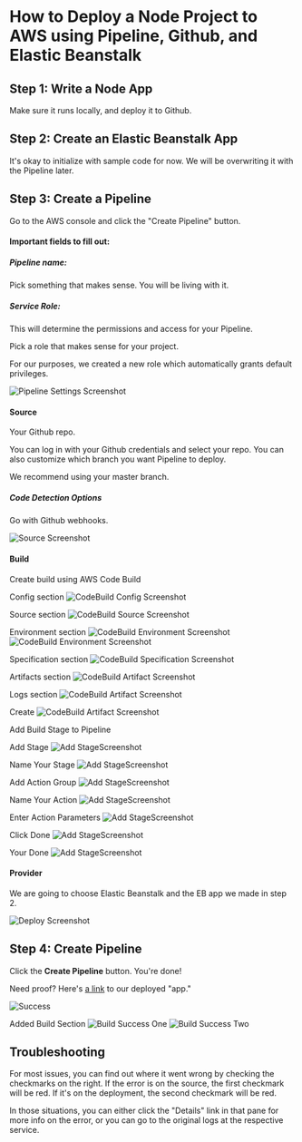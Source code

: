 # How to Deploy a Node Project to AWS using Pipeline, Github, and Elastic Beanstalk


## Step 1: Write a Node App

Make sure it runs locally, and deploy it to Github. 

## Step 2: Create an Elastic Beanstalk App

It's okay to initialize with sample code for now. We will be overwriting it with the Pipeline later. 

## Step 3: Create a Pipeline

Go to the AWS console and click the "Create Pipeline" button.  

#### Important fields to fill out:

##### Pipeline name:

Pick something that makes sense. You will be living with it.

##### Service Role:

This will determine the permissions and access for your Pipeline. 

Pick a role that makes sense for your project. 

For our purposes, we created a new role which automatically grants default privileges.

![Pipeline Settings Screenshot](./assets/Pipeline_Settings.png) 

#### Source 

Your Github repo. 

You can log in with your Github credentials and select your repo. You can also customize which branch you want 
Pipeline to deploy. 

We recommend using your master branch.

##### Code Detection Options

Go with Github webhooks. 

![Source Screenshot](assets/Add_Source.png)


#### Build

Create build using AWS Code Build

Config section
![CodeBuild Config Screenshot](assets/1-create-build-config.png)

Source section
![CodeBuild Source Screenshot](assets/2-create-build-source.png)

Environment section
![CodeBuild Environment Screenshot](assets/3a-create-build-env.png)
![CodeBuild Environment Screenshot](assets/3b-create-build-env.png)

Specification section
![CodeBuild Specification Screenshot](assets/3a-create-build-spec.png)

Artifacts section
![CodeBuild Artifact Screenshot](assets/3a-create-build-artifact.png)

Logs section
![CodeBuild Artifact Screenshot](assets/3a-create-build-logs.png)

Create
![CodeBuild Artifact Screenshot](assets/3a-create-build-create.png)

Add Build Stage to Pipeline

Add Stage
![Add StageScreenshot](assets/0-add-stage.png)

Name Your Stage
![Add StageScreenshot](assets/0a-add-stage.png)

Add Action Group
![Add StageScreenshot](assets/0b-add-action-group.png)

Name Your Action
![Add StageScreenshot](assets/0c-add-action.png)

Enter Action Parameters
![Add StageScreenshot](assets/0d-add-action.png)

Click Done
![Add StageScreenshot](assets/0e-add-action.png)

Your Done
![Add StageScreenshot](assets/0f-add-action.png)

#### Provider

We are going to choose Elastic Beanstalk and the EB app we made in step 2.

![Deploy Screenshot](assets/Deploy.png) 

## Step 4: Create Pipeline

Click the **Create Pipeline** button. You're done!

Need proof? Here's [a link](http://mainnodepipeline-env.ptrkp2rcp6.us-west-2.elasticbeanstalk.com/) to our deployed "app."



![Success](./assets/Success.png)

Added Build Section
![Build Success One](./assets/build-success-1.png)
![Build Success Two](./assets/build-success-2.png)

## Troubleshooting

For most issues, you can find out where it went wrong by checking the checkmarks on the right. If the error is on the
 source, the first checkmark will be red. If it's on the deployment, the second checkmark will be red. 
 
 In those situations, you can either click the "Details" link in that pane for more info on the error, or you can go 
 to the original logs at the respective service. 



 



















